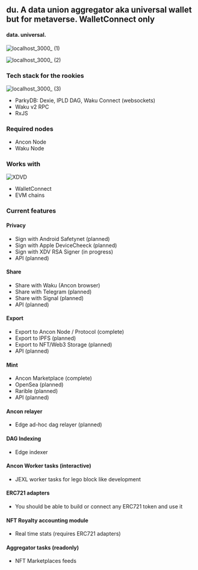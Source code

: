 ## du. A data union aggregator aka universal wallet but for metaverse. WalletConnect only

#### data. universal.
![localhost_3000_ (1)](https://user-images.githubusercontent.com/1248071/162639343-8cda77c3-9d16-4762-8a78-a7f825528d06.png)

![localhost_3000_ (2)](https://user-images.githubusercontent.com/1248071/162639368-de87a733-db3f-42e0-92a8-65d76bfe6d18.png)

### Tech stack for the rookies


![localhost_3000_ (3)](https://user-images.githubusercontent.com/1248071/162639393-4fb34e1a-5c12-43c8-8dfe-c96a9a66921e.png)



- ParkyDB: Dexie, IPLD DAG, Waku Connect (websockets)
- Waku v2 RPC
- RxJS

### Required nodes

- Ancon Node
- Waku Node

### Works with


![XDVD](https://user-images.githubusercontent.com/1248071/162288080-f8b6d07e-6eef-4b75-b816-875f4e9f9148.png)


- WalletConnect
- EVM chains

### Current features

#### Privacy

- Sign with Android Safetynet (planned)
- Sign with Apple DeviceCheeck (planned)
- Sign with XDV RSA Signer (in progress)
- API (planned)

#### Share

- Share with Waku (Ancon browser)
- Share with Telegram (planned)
- Share with Signal (planned)
- API (planned)

#### Export

- Export to Ancon Node / Protocol (complete)
- Export to IPFS (planned)
- Export to NFT/Web3 Storage (planned)
- API (planned)

#### Mint

- Ancon Marketplace (complete)
- OpenSea (planned)
- Rarible (planned)
- API (planned)

#### Ancon relayer

- Edge ad-hoc dag relayer (planned)

#### DAG Indexing

- Edge indexer

#### Ancon Worker tasks (interactive)

- JEXL worker tasks for lego block like development

#### ERC721 adapters

- You should be able to build or connect any ERC721 token and use it

#### NFT Royalty accounting module

- Real time stats (requires ERC721 adapters)

#### Aggregator tasks (readonly)

- NFT Marketplaces feeds
